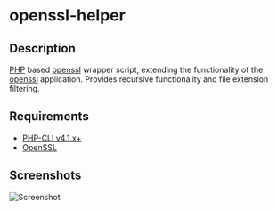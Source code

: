 openssl-helper
==============

Description
-----------
[PHP][] based [openssl][] wrapper script, extending the functionality of the [openssl][] application.
Provides recursive functionality and file extension filtering.

Requirements
------------
* [PHP-CLI v4.1.x+][php.download]
* [OpenSSL][openssl.source]

Screenshots
-----------

![Screenshot][]


[php]: http://www.php.net
[php.download]: http://www.php.net/downloads.php
[openssl]: http://www.openssl.org
[openssl.source]: http://www.openssl.org/source
[screenshot]: http://lh4.ggpht.com/__Xa3pgCvgbY/TEyPjf96kbI/AAAAAAAAGZ4/amj1suOnGPg/s800/Openssl_helper-screenshot.jpg
